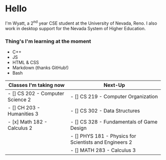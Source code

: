 # Hello
I'm Wyatt, a 2<sup>nd</sup> year CSE student at the University of Nevada, Reno. I also work in desktop support for the Nevada System of Higher Education.

### Thing's I'm learning at the moment
- C++
- JS
- HTML & CSS
- Markdown (thanks GitHub!)
- Bash

| Classes I'm taking now           | Next-Up                                                |
| -------------------------------- | ------------------------------------------------------ |
| - [] CS 202 - Computer Science 2 | - [] CS 219 - Computer Organization                    |
| - [] CH 203 - Humanities 3       | - [] CS 302 - Data Structures                          |
| - [x] Math 182 - Calculus 2      | - [] CS 328 - Fundamentals of Game Design              |
|                                  | - [] PHYS 181 - Physics for Scientists and Engineers 2 |
|                                  | - [] MATH 283 - Calculus 3                             |

<!--
<img src="https://github.com/haley-wyatt/haley-wyatt/blob/main/nshe_seal_transparent_bg.png" width="256" />

| First Header  | Second Header |
| ------------- | ------------- |
| Content Cell  | Content Cell  |
| Content Cell  | Content Cell  |
-->
